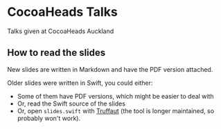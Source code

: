 # CocoaHeads Talks
Talks given at CocoaHeads Auckland

## How to read the slides

New slides are written in Markdown and have the PDF version attached.

Older slides were written in Swift, you could either:
- Some of them have PDF versions, which might be easier to deal with
- Or, read the Swift source of the slides
- Or, open `slides.swift` with [Truffaut](https://github.com/Codezerker/Truffaut) (the tool is longer maintained, so probably won't work).
